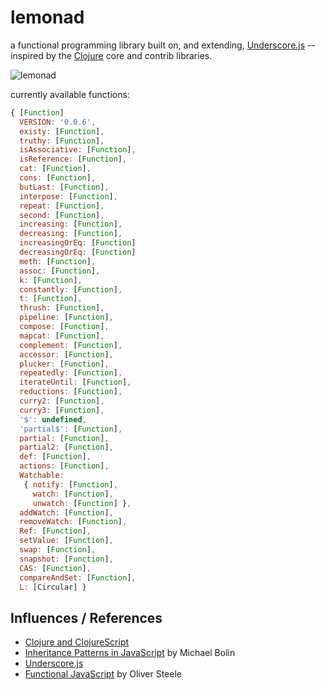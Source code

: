 lemonad
=======

a functional programming library built on, and extending, [Underscore.js](http://underscorejs.org) -- inspired by the [Clojure](http://www.clojure.org) core and contrib libraries.

![lemonad](https://raw.github.com/fogus/lemonad/master/docs/logo.png)

currently available functions:

```javascript
{ [Function]
  VERSION: '0.0.6',
  existy: [Function],
  truthy: [Function],
  isAssociative: [Function],
  isReference: [Function],
  cat: [Function],
  cons: [Function],
  butLast: [Function],
  interpose: [Function],
  repeat: [Function],
  second: [Function],
  increasing: [Function],
  decreasing: [Function],
  increasingOrEq: [Function]
  decreasingOrEq: [Function]
  meth: [Function],
  assoc: [Function],
  k: [Function],
  constantly: [Function],
  t: [Function],
  thrush: [Function],
  pipeline: [Function],
  compose: [Function],
  mapcat: [Function],
  complement: [Function],
  accessor: [Function],
  plucker: [Function],
  repeatedly: [Function],
  iterateUntil: [Function],
  reductions: [Function],
  curry2: [Function],
  curry3: [Function],
  '$': undefined,
  'partial$': [Function],
  partial: [Function],
  partial2: [Function],
  def: [Function],
  actions: [Function],
  Watchable:
   { notify: [Function],
     watch: [Function],
     unwatch: [Function] },
  addWatch: [Function],
  removeWatch: [Function],
  Ref: [Function],
  setValue: [Function],
  swap: [Function],
  snapshot: [Function],
  CAS: [Function],
  compareAndSet: [Function],
  L: [Circular] }
```

Influences / References
-----------------------

* [Clojure and ClojureScript](http://www.clojuredocs.org)
* [Inheritance Patterns in JavaScript](http://bolinfest.com/javascript/inheritance.php) by Michael Bolin
* [Underscore.js](http://underscorejs.org/)
* [Functional JavaScript](http://osteele.com/sources/javascript/functional/) by Oliver Steele


